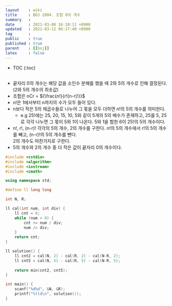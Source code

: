 ```yaml
---
layout    : wiki
title     : BOJ 2004. 조합 0의 개수
summary   : 
date      : 2021-03-08 16:10:11 +0900
updated   : 2021-03-12 00:17:40 +0900
tag       : 
public    : true
published : true
parent    : [[boj]]
latex     : false
---
```

* TOC
{:toc}

## 
- 끝자리 0의 개수는 해당 값을 소인수 분해를 했을 때 2와 5의 개수로 인해 결정된다. (2와 5의 개수의 최솟값)
- 조합은 nCr = ${\frac{n!}{r!(n-r)!}}$
- ${n!}$은 1에서부터 n까지의 수가 모두 들어 있다.
- n보다 작은 5의 제곱수들로 나누어 그 몫을 모두 더하면 ${n!}$의 5의 개수를 의미한다.
	- e.g 25!에는 25, 20, 15, 10, 5와 같이 5개의 5의 배수가 존재하고, 25를 5, 25로 각각 나누면 그 몫이 5와 1이 나온다. 5와 1을 합한 6이 25!의 5의 개수이다.
- n!, r!, (n-r)! 각각의 5의 개수, 2의 개수를 구한다. n!의 5의 개수에서 r!의 5의 개수를 빼고, (n-r)!의 5의 개수를 뺀다.  
	2의 개수도 마찬가지로 구한다.
- 5의 개수와 2의 개수 중 더 작은 값이 끝자리 0의 개수이다.

```cpp
#include <cstdio>
#include <algorithm>
#include <iostream>
#include <cmath>

using namespace std;

#define ll long long

int N, R;

ll cal(int num, int div) {
	ll cnt = 0;
	while (num > 0) {
		cnt += num / div;
		num /= div;
	}
	return cnt;
}

ll solution() {
	ll cnt2 = cal(N, 2) - cal(R, 2) - cal(N-R, 2);
	ll cnt5 = cal(N, 5) - cal(R, 5) - cal(N-R, 5);
	
	return min(cnt2, cnt5);
}

int main() {
	scanf("%d%d", &N, &R);
	printf("%lld\n", solution());
}
```
